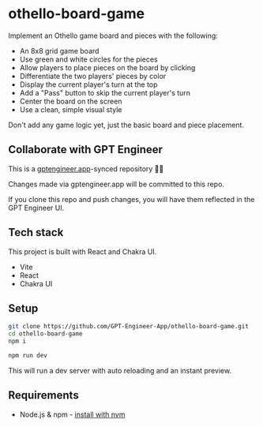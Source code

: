 # othello-board-game

Implement an Othello game board and pieces with the following:

- An 8x8 grid game board 
- Use green and white circles for the pieces
- Allow players to place pieces on the board by clicking
- Differentiate the two players' pieces by color
- Display the current player's turn at the top
- Add a "Pass" button to skip the current player's turn
- Center the board on the screen
- Use a clean, simple visual style

Don't add any game logic yet, just the basic board and piece placement.

## Collaborate with GPT Engineer

This is a [gptengineer.app](https://gptengineer.app)-synced repository 🌟🤖

Changes made via gptengineer.app will be committed to this repo.

If you clone this repo and push changes, you will have them reflected in the GPT Engineer UI.

## Tech stack

This project is built with React and Chakra UI.

- Vite
- React
- Chakra UI

## Setup

```sh
git clone https://github.com/GPT-Engineer-App/othello-board-game.git
cd othello-board-game
npm i
```

```sh
npm run dev
```

This will run a dev server with auto reloading and an instant preview.

## Requirements

- Node.js & npm - [install with nvm](https://github.com/nvm-sh/nvm#installing-and-updating)
